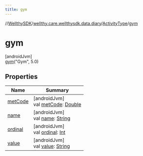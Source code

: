 ```yaml
---
title: gym
---
```

//[WellthySDK](../../../../index.html)/[wellthy.care.wellthysdk.data.diary](../../index.html)/[ActivityType](../index.html)/[gym](index.html)



# gym



[androidJvm]\
[gym](index.html)("Gym", 5.0)



## Properties


| Name | Summary |
|---|---|
| [metCode](../met-code.html) | [androidJvm]<br>val [metCode](../met-code.html): [Double](https://kotlinlang.org/api/latest/jvm/stdlib/kotlin/-double/index.html) |
| [name](../../../wellthy.care.wellthysdk.data.profile.you/-gender/-male/index.html#-372974862%2FProperties%2F-1123460525) | [androidJvm]<br>val [name](../../../wellthy.care.wellthysdk.data.profile.you/-gender/-male/index.html#-372974862%2FProperties%2F-1123460525): [String](https://kotlinlang.org/api/latest/jvm/stdlib/kotlin/-string/index.html) |
| [ordinal](../../../wellthy.care.wellthysdk.data.profile.you/-gender/-male/index.html#-739389684%2FProperties%2F-1123460525) | [androidJvm]<br>val [ordinal](../../../wellthy.care.wellthysdk.data.profile.you/-gender/-male/index.html#-739389684%2FProperties%2F-1123460525): [Int](https://kotlinlang.org/api/latest/jvm/stdlib/kotlin/-int/index.html) |
| [value](../value.html) | [androidJvm]<br>val [value](../value.html): [String](https://kotlinlang.org/api/latest/jvm/stdlib/kotlin/-string/index.html) |

